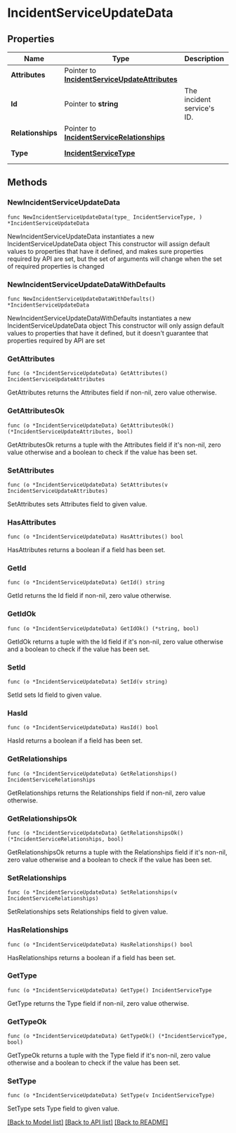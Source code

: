 # IncidentServiceUpdateData

## Properties

Name | Type | Description | Notes
---- | ---- | ----------- | ------
**Attributes** | Pointer to [**IncidentServiceUpdateAttributes**](IncidentServiceUpdateAttributes.md) |  | [optional] 
**Id** | Pointer to **string** | The incident service&#39;s ID. | [optional] 
**Relationships** | Pointer to [**IncidentServiceRelationships**](IncidentServiceRelationships.md) |  | [optional] 
**Type** | [**IncidentServiceType**](IncidentServiceType.md) |  | [default to INCIDENTSERVICETYPE_SERVICES]

## Methods

### NewIncidentServiceUpdateData

`func NewIncidentServiceUpdateData(type_ IncidentServiceType, ) *IncidentServiceUpdateData`

NewIncidentServiceUpdateData instantiates a new IncidentServiceUpdateData object
This constructor will assign default values to properties that have it defined,
and makes sure properties required by API are set, but the set of arguments
will change when the set of required properties is changed

### NewIncidentServiceUpdateDataWithDefaults

`func NewIncidentServiceUpdateDataWithDefaults() *IncidentServiceUpdateData`

NewIncidentServiceUpdateDataWithDefaults instantiates a new IncidentServiceUpdateData object
This constructor will only assign default values to properties that have it defined,
but it doesn't guarantee that properties required by API are set

### GetAttributes

`func (o *IncidentServiceUpdateData) GetAttributes() IncidentServiceUpdateAttributes`

GetAttributes returns the Attributes field if non-nil, zero value otherwise.

### GetAttributesOk

`func (o *IncidentServiceUpdateData) GetAttributesOk() (*IncidentServiceUpdateAttributes, bool)`

GetAttributesOk returns a tuple with the Attributes field if it's non-nil, zero value otherwise
and a boolean to check if the value has been set.

### SetAttributes

`func (o *IncidentServiceUpdateData) SetAttributes(v IncidentServiceUpdateAttributes)`

SetAttributes sets Attributes field to given value.

### HasAttributes

`func (o *IncidentServiceUpdateData) HasAttributes() bool`

HasAttributes returns a boolean if a field has been set.

### GetId

`func (o *IncidentServiceUpdateData) GetId() string`

GetId returns the Id field if non-nil, zero value otherwise.

### GetIdOk

`func (o *IncidentServiceUpdateData) GetIdOk() (*string, bool)`

GetIdOk returns a tuple with the Id field if it's non-nil, zero value otherwise
and a boolean to check if the value has been set.

### SetId

`func (o *IncidentServiceUpdateData) SetId(v string)`

SetId sets Id field to given value.

### HasId

`func (o *IncidentServiceUpdateData) HasId() bool`

HasId returns a boolean if a field has been set.

### GetRelationships

`func (o *IncidentServiceUpdateData) GetRelationships() IncidentServiceRelationships`

GetRelationships returns the Relationships field if non-nil, zero value otherwise.

### GetRelationshipsOk

`func (o *IncidentServiceUpdateData) GetRelationshipsOk() (*IncidentServiceRelationships, bool)`

GetRelationshipsOk returns a tuple with the Relationships field if it's non-nil, zero value otherwise
and a boolean to check if the value has been set.

### SetRelationships

`func (o *IncidentServiceUpdateData) SetRelationships(v IncidentServiceRelationships)`

SetRelationships sets Relationships field to given value.

### HasRelationships

`func (o *IncidentServiceUpdateData) HasRelationships() bool`

HasRelationships returns a boolean if a field has been set.

### GetType

`func (o *IncidentServiceUpdateData) GetType() IncidentServiceType`

GetType returns the Type field if non-nil, zero value otherwise.

### GetTypeOk

`func (o *IncidentServiceUpdateData) GetTypeOk() (*IncidentServiceType, bool)`

GetTypeOk returns a tuple with the Type field if it's non-nil, zero value otherwise
and a boolean to check if the value has been set.

### SetType

`func (o *IncidentServiceUpdateData) SetType(v IncidentServiceType)`

SetType sets Type field to given value.



[[Back to Model list]](../README.md#documentation-for-models) [[Back to API list]](../README.md#documentation-for-api-endpoints) [[Back to README]](../README.md)


